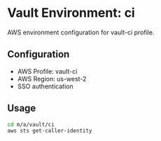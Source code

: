 # Vault Environment: ci

AWS environment configuration for vault-ci profile.

## Configuration

- AWS Profile: vault-ci
- AWS Region: us-west-2
- SSO authentication

## Usage

```bash
cd m/a/vault/ci
aws sts get-caller-identity
```
